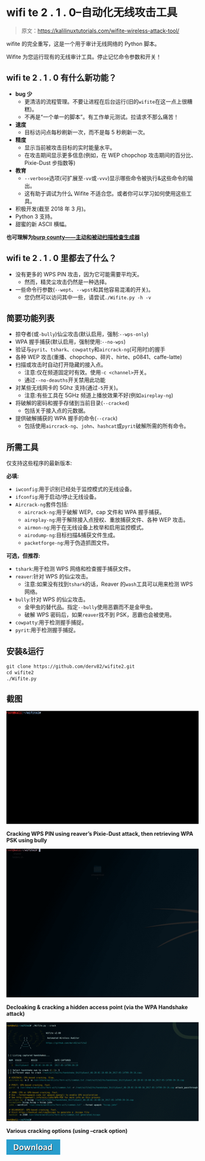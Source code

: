 # wifi te 2 . 1 . 0–自动化无线攻击工具

> 原文：<https://kalilinuxtutorials.com/wifite-wireless-attack-tool/>

wifite 的完全重写，这是一个用于审计无线网络的 Python 脚本。

Wifite 为您运行现有的无线审计工具。停止记忆命令参数和开关！

## **wifi te 2 . 1 . 0 有什么新功能？**

*   **bug 少**
    *   更清洁的流程管理。不要让进程在后台运行(旧的`wifite`在这一点上很糟糕)。
    *   不再是“一个单一的脚本”。有工作单元测试。拉请求不那么痛苦！
*   **速度**
    *   目标访问点每秒刷新一次，而不是每 5 秒刷新一次。
*   **精度**
    *   显示当前被攻击目标的实时能量水平。
    *   在攻击期间显示更多信息(例如，在 WEP chopchop 攻击期间的百分比、Pixie-Dust 步指数等)
*   **教育**
    *   `--verbose`选项(可扩展至`-vv`或`-vvv`)显示哪些命令被执行&这些命令的输出。
    *   这有助于调试为什么 Wifite 不适合您。或者你可以学习如何使用这些工具。
*   积极开发(截至 2018 年 3 月)。
*   Python 3 支持。
*   甜蜜的新 ASCII 横幅。

**也可理解为[burp county——主动和被动扫描检查生成器](http://kalilinuxtutorials.com/burpbounty-active-passive-scan/)**

## **wifi te 2 . 1 . 0 里都去了什么？**

*   没有更多的 WPS PIN 攻击，因为它可能需要平均天。
    *   然而，精灵尘攻击仍然是一种选择。
*   一些命令行参数(`--wept`、`--wpst`和其他容易混淆的开关)。
    *   您仍然可以访问其中一些，请尝试`./Wifite.py -h -v`

## **简要功能列表**

*   掠夺者(或`-bully`)仙尘攻击(默认启用，强制:`--wps-only`)
*   WPA 握手捕获(默认启用，强制使用:`--no-wps`)
*   验证与`pyrit`、`tshark`、`cowpatty`和`aircrack-ng`(可用时)的握手
*   各种 WEP 攻击(重播、chopchop、碎片、hirte、p0841、caffe-latte)
*   扫描或攻击时自动打开隐藏的接入点。
    *   注意:仅在频道固定时有效。使用`-c <channel>`开关。
    *   通过`--no-deauths`开关禁用此功能
*   对某些无线网卡的 5Ghz 支持(通过`-5`开关)。
    *   注意:有些工具在 5GHz 频道上播放效果不好(例如`aireplay-ng`)
*   将破解的密码和握手存储到当前目录(`--cracked`)
    *   包括关于接入点的元数据。
*   提供破解捕获的 WPA 握手的命令(`--crack`)
    *   包括使用`aircrack-ng`、`john`、`hashcat`或`pyrit`破解所需的所有命令。

## **所需工具**

仅支持这些程序的最新版本:

**必填:**

*   `iwconfig`:用于识别已经处于监控模式的无线设备。
*   `ifconfig`:用于启动/停止无线设备。
*   `Aircrack-ng`套件包括:
    *   `aircrack-ng`:用于破解 WEP。cap 文件和 WPA 握手捕获。
    *   `aireplay-ng`:用于解除接入点授权、重放捕获文件、各种 WEP 攻击。
    *   `airmon-ng`:用于在无线设备上枚举和启用监控模式。
    *   `airodump-ng`:目标扫描&捕获文件生成。
    *   `packetforge-ng`:用于伪造抓图文件。

**可选，但推荐:**

*   `tshark`:用于检测 WPS 网络和检查握手捕获文件。
*   `reaver`:针对 WPS 的仙尘攻击。
    *   注意:如果没有找到`tshark`的话，Reaver 的`wash`工具可以用来检测 WPS 网络。
*   `bully`:针对 WPS 的仙尘攻击。
    *   金甲虫的替代品。指定`--bully`使用恶霸而不是金甲虫。
    *   破解 WPS 密码后，如果`reaver`找不到 PSK，恶霸也会被使用。
*   `cowpatty`:用于检测握手捕捉。
*   `pyrit`:用于检测握手捕捉。

## **安装&运行**

```
git clone https://github.com/derv82/wifite2.git
cd wifite2
./Wifite.py
```

## **截图**

![](img//ad74565ac794958010b272f07f69d990.png)

**Cracking WPS PIN using reaver’s Pixie-Dust attack, then retrieving WPA PSK using bully**

![](img//c791be1b3ecb4882e282225174788b60.png)

**Decloaking & cracking a hidden access point (via the WPA Handshake attack)**

![](img//c12baeba5ad7cccffe7cf1dc4e0baa2b.png)

**Various cracking options (using –crack option)**

[![](img//a51de913dc60eee505c4a68651ee8e4d.png)](https://github.com/derv82/wifite2)